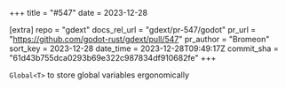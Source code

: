 +++
title = "#547"
date = 2023-12-28

[extra]
repo = "gdext"
docs_rel_url = "gdext/pr-547/godot"
pr_url = "https://github.com/godot-rust/gdext/pull/547"
pr_author = "Bromeon"
sort_key = 2023-12-28
date_time = 2023-12-28T09:49:17Z
commit_sha = "61d43b755dca0293b69e322c987834df910682fe"
+++

`Global<T>` to store global variables ergonomically

